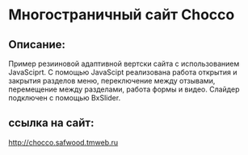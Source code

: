 # Многостраничный сайт Chocco

## Описание:
Пример резииновой адаптивной вертски сайта с использованием JavaSciprt.
С  помощью JavaScipt реализована работа открытия и закрытия разделов меню, переключение между отзывами, перемещение между разделами, работа формы и видео. 
Слайдер подключен с помощью BxSlider.

## ссылка на сайт:
http://chocco.safwood.tmweb.ru